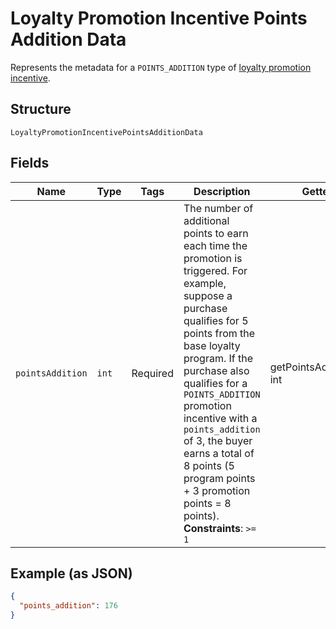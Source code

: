 
# Loyalty Promotion Incentive Points Addition Data

Represents the metadata for a `POINTS_ADDITION` type of [loyalty promotion incentive](../../doc/models/loyalty-promotion-incentive.md).

## Structure

`LoyaltyPromotionIncentivePointsAdditionData`

## Fields

| Name | Type | Tags | Description | Getter | Setter |
|  --- | --- | --- | --- | --- | --- |
| `pointsAddition` | `int` | Required | The number of additional points to earn each time the promotion is triggered. For example,<br>suppose a purchase qualifies for 5 points from the base loyalty program. If the purchase also<br>qualifies for a `POINTS_ADDITION` promotion incentive with a `points_addition` of 3, the buyer<br>earns a total of 8 points (5 program points + 3 promotion points = 8 points).<br>**Constraints**: `>= 1` | getPointsAddition(): int | setPointsAddition(int pointsAddition): void |

## Example (as JSON)

```json
{
  "points_addition": 176
}
```

